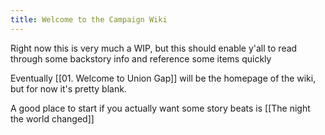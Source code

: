 ```yaml
---
title: Welcome to the Campaign Wiki
---
```

Right now this is very much a WIP, but this should enable y'all to read through some backstory info and reference some items quickly

Eventually [[01. Welcome to Union Gap]] will be the homepage of the wiki, but for now it's pretty blank.

A good place to start if you actually want some story beats is [[The night the world changed]]
